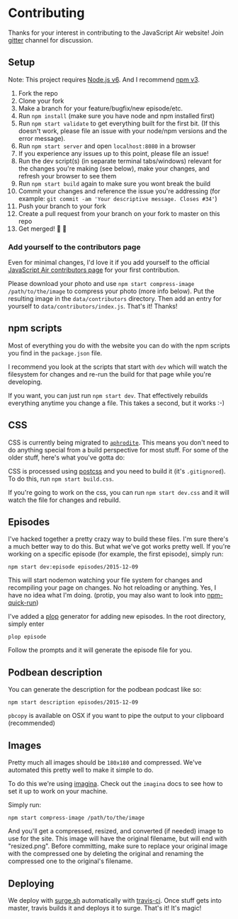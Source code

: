 # Contributing

Thanks for your interest in contributing to the JavaScript Air website!
Join [gitter](https://gitter.im/javascriptair/site) channel for discussion.

## Setup

Note: This project requires [Node.js v6](https://nodejs.org/). And I recommend [npm v3](https://npmjs.com/package/npm).

1. Fork the repo
2. Clone your fork
3. Make a branch for your feature/bugfix/new episode/etc.
4. Run `npm install` (make sure you have node and npm installed first)
5. Run `npm start validate` to get everything built for the first bit. (If this doesn't work, please file an issue with your node/npm versions and the error message).
6. Run `npm start server` and open `localhost:8080` in a browser
7. If you experience any issues up to this point, please file an issue!
8. Run the dev script(s) (in separate terminal tabs/windows) relevant for the changes you're making (see below), make your changes, and refresh your browser to see them
9. Run `npm start build` again to make sure you wont break the build
10. Commit your changes and reference the issue you're addressing (for example: `git commit -am 'Your descriptive message. Closes #34'`)
11. Push your branch to your fork
12. Create a pull request from your branch on your fork to master on this repo
13. Get merged! 🎉 🎊

### Add yourself to the contributors page

Even for minimal changes, I'd love it if you add yourself to the official
[JavaScript Air contributors page](https://javascriptair.com/contributors) for your first contribution.

Please download your photo and use `npm start compress-image /path/to/the/image` to compress your photo (more info
below). Put the resulting image in the `data/contributors` directory. Then add an entry for yourself to
`data/contributors/index.js`. That's it! Thanks!

## npm scripts

Most of everything you do with the website you can do with the npm scripts you find in the `package.json` file.

I recommend you look at the scripts that start with `dev` which will watch the filesystem for changes and re-run the build for that page while you're developing.

If you want, you can just run `npm start dev`. That effectively rebuilds everything anytime you change a file. This takes a second, but it works :-)

## CSS

CSS is currently being migrated to [`aphrodite`](https://npmjs.com/package/aphrodite). This means you don't need to do anything
special from a build perspective for most stuff. For some of the older stuff, here's what you've gotta do:

CSS is processed using [postcss](https://github.com/postcss/postcss) and you need to build it (it's `.gitignored`). To do this, run `npm start build.css`.

If you're going to work on the css, you can run `npm start dev.css` and it will watch the file for changes and rebuild.

## Episodes

I've hacked together a pretty crazy way to build these files. I'm sure
there's a much better way to do this. But what we've got works pretty
well. If you're working on a specific episode (for example, the first
episode), simply run:

```
npm start dev:episode episodes/2015-12-09
```

This will start nodemon watching your file system for changes and
recompiling your page on changes. No hot reloading or anything. Yes, I
have no idea what I'm doing. (protip, you may also want to look into [npm-quick-run](npm.im/npm-quick-run))

I've added a [plop](http://npm.im/plop) generator for adding new
episodes. In the root directory, simply enter

```
plop episode
```

Follow the prompts and it will generate the episode file for you.

## Podbean description

You can generate the description for the podbean podcast like so:

```
npm start description episodes/2015-12-09
```

`pbcopy` is available on OSX if you want to pipe the output to your
clipboard (recommended)

## Images

Pretty much all images should be `180x180` and compressed. We've automated this pretty well to make it simple to do.

To do this we're using [imagina](http://npm.im/imagina). Check out the `imagina` docs to see how to set it up to work on your machine.

Simply run:

```
npm start compress-image /path/to/the/image
```

And you'll get a compressed, resized, and converted (if needed) image to use for the site. This image will have the original filename, but will end with "resized.png". Before committing, make sure to replace your original image with the compressed one by deleting the original and renaming the compressed one to the original's filename.

## Deploying

We deploy with [surge.sh](https://surge.sh) automatically with
[travis-ci](https://travis-ci.org/javascriptair/site). Once stuff gets
into master, travis builds it and deploys it to surge. That's it! It's
magic!
